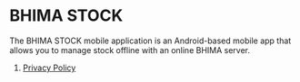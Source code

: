 # BHIMA STOCK

The BHIMA STOCK mobile application is an Android-based mobile app that allows you to manage stock offline with an online BHIMA server.

1. [Privacy Policy](./private-policy/)